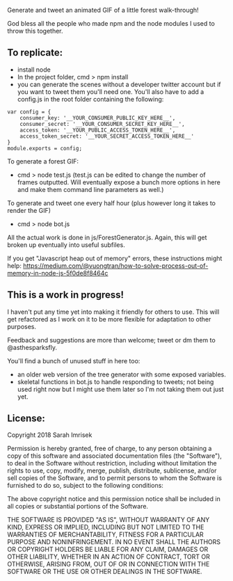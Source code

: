 
Generate and tweet an animated GIF of a little forest walk-through!

God bless all the people who made npm and the node modules I used to throw this together.

## To replicate:
- install node
- In the project folder, cmd > npm install 
- you can generate the scenes without a developer twitter account but if you want to tweet them you'll need one.  You'll also have to add a config.js in the root folder containing the following:

```
var config = {
    consumer_key: '__YOUR_CONSUMER_PUBLIC_KEY_HERE__',
    consumer_secret: '__YOUR_CONSUMER_SECRET_KEY_HERE__',
    access_token: '__YOUR_PUBLIC_ACCESS_TOKEN_HERE__',
    access_token_secret: '__YOUR_SECRET_ACCESS_TOKEN_HERE__'
}
module.exports = config;
```

To generate a forest GIF:
- cmd > node test.js
(test.js can be edited to change the number of frames outputted.  Will eventually expose a bunch more options in here and make them command line parameters as well.)

To generate and tweet one every half hour (plus however long it takes to render the GIF)
- cmd > node bot.js

All the actual work is done in js/ForestGenerator.js.  Again, this will get broken up eventually into useful subfiles.


If you get "Javascript heap out of memory" errors, these instructions might help:
https://medium.com/@vuongtran/how-to-solve-process-out-of-memory-in-node-js-5f0de8f8464c


## This is a work in progress!

I haven't put any time yet into making it friendly for others to use.  This will get refactored as I work on it to be more flexible for adaptation to other purposes.

Feedback and suggestions are more than welcome; tweet or dm them to @asthesparksfly.

You'll find a bunch of unused stuff in here too: 
- an older web version of the tree generator with some exposed variables.  
- skeletal functions in bot.js to handle responding to tweets; not being used right now but I might use them later so I'm not taking them out just yet.


## License:
Copyright 2018 Sarah Imrisek

Permission is hereby granted, free of charge, to any person obtaining a copy of this software and associated documentation files (the "Software"), to deal in the Software without restriction, including without limitation the rights to use, copy, modify, merge, publish, distribute, sublicense, and/or sell copies of the Software, and to permit persons to whom the Software is furnished to do so, subject to the following conditions:

The above copyright notice and this permission notice shall be included in all copies or substantial portions of the Software.

THE SOFTWARE IS PROVIDED "AS IS", WITHOUT WARRANTY OF ANY KIND, EXPRESS OR IMPLIED, INCLUDING BUT NOT LIMITED TO THE WARRANTIES OF MERCHANTABILITY, FITNESS FOR A PARTICULAR PURPOSE AND NONINFRINGEMENT. IN NO EVENT SHALL THE AUTHORS OR COPYRIGHT HOLDERS BE LIABLE FOR ANY CLAIM, DAMAGES OR OTHER LIABILITY, WHETHER IN AN ACTION OF CONTRACT, TORT OR OTHERWISE, ARISING FROM, OUT OF OR IN CONNECTION WITH THE SOFTWARE OR THE USE OR OTHER DEALINGS IN THE SOFTWARE.
